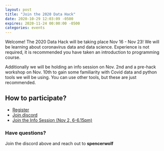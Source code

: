 ```yaml
---
layout: post
title: "Join the 2020 Data Hack"
date: 2020-10-29 12:03:09 -0500
expires: 2020-11-24 00:00:00 -0500
categories: events
---
```


Welcome!
The 2020 Data Hack will be taking place Nov 16 - Nov 23! We will be learning about coronavirus data and data science. Experience is not required, it is recommended you have taken an introduction to programming course.

Additionally we will be holding an info session on Nov. 2nd and a pre-hack workshop on Nov. 10th to gain some familiarity with Covid data and python tools we will be using. You can use other tools, but these are just recommended.

## How to participate?

<ul>
    <li><a href="https://forms.gle/tXLd4g7GovqQTVqw9">Register</a></li>
    <li><a href="https://discord.gg/SzdTmuQ">Join discord</a></li>
    <li><a href="https://bgsu-edu.zoom.us/j/87110291044?pwd=a2lpWUxpMFR2L0w5WkkzWWdic2VRQT09">Join the Info Session (Nov 2, 6-6.15pm)</a></li>
</ul>

<h3>Have questions?</h3>
<p>Join the discord above and reach out to <strong>spencerwolf</strong></p>
